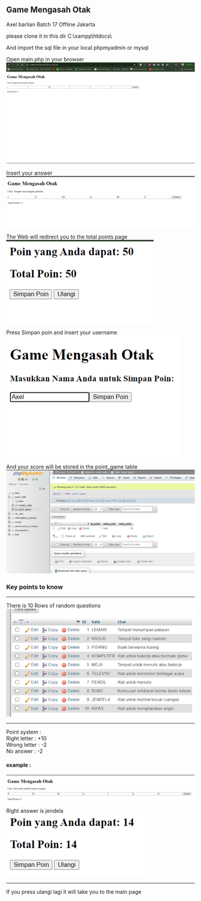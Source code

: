 ## Game Mengasah Otak
Axel barlian
Batch 17 Offline Jakarta

please clone it in this dir C:\xampp\htdocs\

And import the sql file in your local phpmyadmin or mysql

Open main.php in your browser<br>
![alt text](./images/image.png)

Insert your answer<br>
![alt text](./images/image-1.png)

The Web will redirect you to the total points page<br>
![alt text](./images/image-4.png)

Press Simpan poin and insert your username<br>
![alt text](./images/image-2.png)

And your score will be stored in the point_game table<br>
![alt text](./images/image-3.png)

### Key points to know 
***
There is 10 Rows of random questions<br>
![alt text](./images/image-6.png)
***
Point system :<br>
Right letter : +10<br>
Wrong letter : -2<br>
No answer    : -2<br>
#### example :<br>
![alt text](./images/image-7.png)
Right answer is jendela<br>
![alt text](./images/image-8.png)
***
If you press ulangi lagi it will take you to the main page